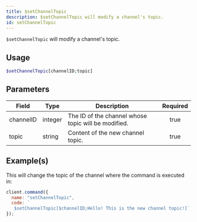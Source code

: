 ```yaml
---
title: $setChannelTopic
description: $setChannelTopic will modify a channel's topic.
id: setChannelTopic
---
```


`$setChannelTopic` will modify a channel's topic.

## Usage

```php
$setChannelTopic[channelID;topic]
```

## Parameters

| Field     | Type    | Description                                         | Required |
| --------- | ------- | --------------------------------------------------- | :------: |
| channelID | integer | The ID of the channel whose topic will be modified. |   true   |
| topic     | string  | Content of the new channel topic.                   |   true   |

## Example(s)

This will change the topic of the channel where the command is executed in:

```javascript
client.command({
  name: "setChannelTopic",
  code: `
   $setChannelTopic[$channelID;Hello! This is the new channel topic!]`,
});
```

